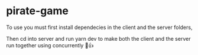 # pirate-game

To use you must first install dependecies in the client and the server folders,

Then cd into server and run yarn dev to make both the client and the server run together using concurrently 🙂👍
